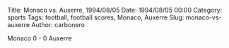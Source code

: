 Title: Monaco vs. Auxerre, 1994/08/05
Date: 1994/08/05 00:00
Category: sports
Tags: football, football scores, Monaco, Auxerre
Slug: monaco-vs-auxerre
Author: carbonero


Monaco 0 - 0 Auxerre
